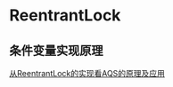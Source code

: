 # ReentrantLock



## 条件变量实现原理







[从ReentrantLock的实现看AQS的原理及应用](https://tech.meituan.com/2019/12/05/aqs-theory-and-apply.html)